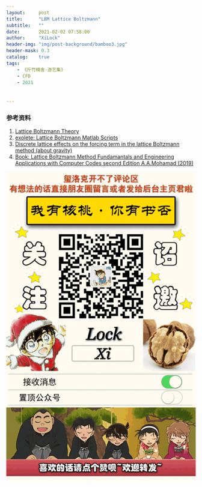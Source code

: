 ```yaml
---
layout:     post
title:      "LBM Lattice Boltzmann"
subtitle:   ""
date:       2021-02-02 07:58:00
author:     "XiLock"
header-img: "img/post-background/bamboo3.jpg"
header-mask: 0.3
catalog:    true
tags:
    - 《斤竹精舍·游艺集》
    - CFD
    - 2021


---
```


### 参考资料
1. [Lattice Boltzmann Theory](https://iainhaslam.com/monplace/lbm-theory/)
1. [exolete: Lattice Boltzmann Matlab Scripts](https://exolete.com/lbm/)
1. [Discrete lattice effects on the forcing term in the lattice Boltzmann method (about gravity)]()
1. [Book: Lattice Boltzmann Method Fundamantals and Engineering Applications with Computer Codes second Edition A.A.Mohamad (2019)]()



![](/img/wc-tail.GIF)
